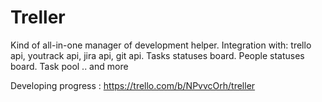Treller
=======

Kind of all-in-one manager of development helper. Integration with: trello api, youtrack api, jira api, git api. Tasks statuses board. People statuses board. Task pool .. and more

Developing progress : https://trello.com/b/NPvvcOrh/treller
